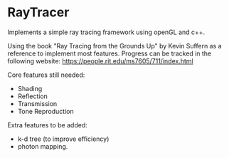 # RayTracer
Implements a simple ray tracing framework using openGL and c++. 

Using the book "Ray Tracing from the Grounds Up" by Kevin Suffern as a reference to implement most features.
Progress can be tracked in the following website:
https://people.rit.edu/ms7605/711/index.html

Core features still needed:
- Shading
- Reflection
- Transmission 
- Tone Reproduction

Extra features to be added:
- k-d tree (to improve efficiency)
- photon mapping.
